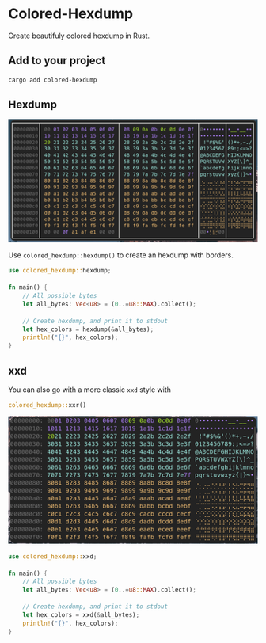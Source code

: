 # Colored-Hexdump

Create beautifuly colored hexdump in Rust.

## Add to your project

```bash
cargo add colored-hexdump
```

## Hexdump

![`colored_hexdump::hexdump()`](./images/hexdump.png)

Use `colored_hexdump::hexdump()` to create an hexdump with borders.

```Rust
use colored_hexdump::hexdump;

fn main() {
    // All possible bytes
    let all_bytes: Vec<u8> = (0..=u8::MAX).collect();

    // Create hexdump, and print it to stdout
    let hex_colors = hexdump(&all_bytes);
    println!("{}", hex_colors);
}
```

## xxd

You can also go with a more classic `xxd` style with

```Rust
colored_hexdump::xxr()
```

![`colored_hexdump::xxd()`](./images/xxr.png)

```Rust
use colored_hexdump::xxd;

fn main() {
    // All possible bytes
    let all_bytes: Vec<u8> = (0..=u8::MAX).collect();

    // Create hexdump, and print it to stdout
    let hex_colors = xxd(&all_bytes);
    println!("{}", hex_colors);
}
```